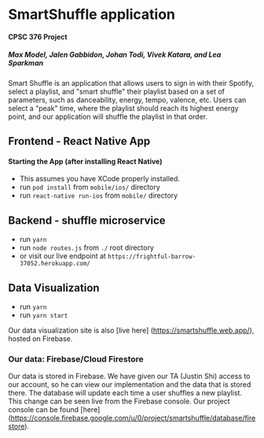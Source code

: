 # SmartShuffle application
#### CPSC 376 Project 
#####  Max Model, Jalen Gabbidon, Johan Todi, Vivek Katara, and Lea Sparkman 

Smart Shuffle is an application that allows users to sign in with their Spotify, select a playlist, and "smart shuffle" their playlist based on a set of parameters, such as danceability, energy, tempo, valence, etc. Users can select a "peak" time, where the playlist should reach its highest energy point, and our application will shuffle the playlist in that order. 

## Frontend - React Native App 

#### Starting the App (after installing React Native) 
* This assumes you have XCode properly installed.
* run `pod install` from `mobile/ios/` directory 
* run `react-native run-ios` from `mobile/` directory

## Backend - shuffle microservice 
* run `yarn`
* run `node routes.js` from `./` root directory 
* or visit our live endpoint at `https://frightful-barrow-37052.herokuapp.com/`

## Data Visualization 
* run `yarn` 
* run `yarn start`

Our data visualization site is also [live here] (https://smartshuffle.web.app/), hosted on Firebase. 

### Our data: Firebase/Cloud Firestore 

Our data is stored in Firebase. We have given our TA (Justin Shi) access to our account, so he can view our implementation and the data that is stored there. The database will update each time a user shuffles a new playlist. This change can be seen live from the Firebase console. Our project console can be found [here] (https://console.firebase.google.com/u/0/project/smartshuffle/database/firestore). 


